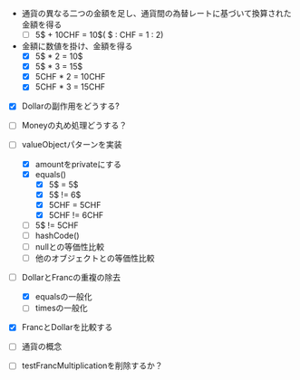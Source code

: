 - 通貨の異なる二つの金額を足し、通貨間の為替レートに基づいて換算された金額を得る
  - [ ] 5$ + 10CHF = 10$( $ : CHF = 1 : 2)
- 金額に数値を掛け、金額を得る
  - [x] 5$ * 2 = 10$
  - [x] 5$ * 3 = 15$
  - [x] 5CHF * 2 = 10CHF
  - [x] 5CHF * 3 = 15CHF
  
- [x] Dollarの副作用をどうする?
- [ ] Moneyの丸め処理どうする？
- [ ] valueObjectパターンを実装
  - [x] amountをprivateにする
  - [x] equals()
    - [x] 5$ = 5$
    - [x] 5$ != 6$
    - [x] 5CHF = 5CHF
    - [x] 5CHF != 6CHF
  - [ ] 5$ != 5CHF
  - [ ] hashCode()
  - [ ] nullとの等価性比較
  - [ ] 他のオブジェクトとの等価性比較
- [ ] DollarとFrancの重複の除去
  - [x] equalsの一般化
  - [ ] timesの一般化
- [x] FrancとDollarを比較する
- [ ] 通貨の概念
- [ ] testFrancMultiplicationを削除するか？


